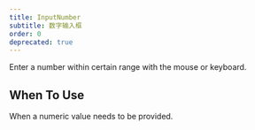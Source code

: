 ```yaml
---
title: InputNumber
subtitle: 数字输入框
order: 0
deprecated: true
---
```


Enter a number within certain range with the mouse or keyboard.

## When To Use

When a numeric value needs to be provided.

